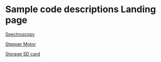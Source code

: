 # Sample code descriptions Landing page

[Spectroscopy](spectroscopy_as7265x.md)

[Stepper Motor](stepper_motor_a4988.md)

[Storage SD card](storage_sd_card.md)